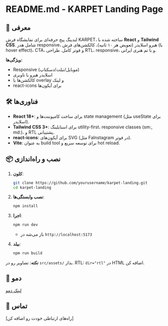# README.md - KARPET Landing Page

## 🚀 معرفی
لندینگ پیج حرفه‌ای برای نمایشگاه فرش KARPET، ساخته شده با **React** و **Tailwind CSS**. شامل هدر responsive، هیرو اسلایدر (تعویض هر ۱۰ ثانیه)، کالکشن‌های فرش (با hover effect)، CTA، و فوتر کامل. طراحی RTL، responsive، و با تم هنری ایرانی.

**ویژگی‌ها:**
- Responsive (موبایل/تبلت/دسکتاپ)
- اسلایدر هیرو با ناوبری
- کالکشن‌ها با overlay و لینک
- react-icons برای آیکون‌ها

## 🛠️ فناوری‌ها
- **React 18+**: برای ساخت کامپوننت‌ها و state management (مثل useState برای اسلایدر).
- **Tailwind CSS 3+**: برای استایلینگ utility-first، responsive classes (sm:, md:)، و RTL پشتیبانی.
- **react-icons**: برای آیکون‌های SVG (مثل FaInstagram در فوتر).
- **Vite**: به عنوان build tool برای توسعه سریع و hot reload.

## 📦 نصب و راه‌اندازی
1. **کلون**:
   ```bash
   git clone https://github.com/yourusername/karpet-landing.git
   cd karpet-landing
   ```

2. **نصب وابستگی‌ها**:
   ```bash
   npm install
   ```

3. **اجرا**:
   ```bash
   npm run dev
   ```
   - باز می‌شه در `http://localhost:5173`

4. **بیلد**:
   ```bash
   npm run build
   ```

**نکته**: تصاویر رو در `src/assets/` بذار. RTL: `dir="rtl"` در HTML اضافه کن.

## 📱 دمو
[لینک دمو](https://your-app.vercel.app)

## 🤝 تماس
[راه‌های ارتباطی خودت رو اضافه کن]
